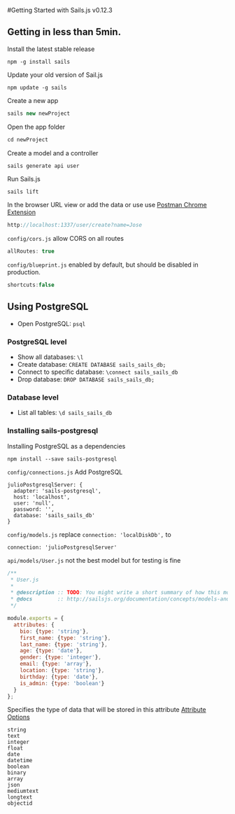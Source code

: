 #Getting Started with Sails.js v0.12.3

## Getting in less than 5min.
Install the latest stable release
```
npm -g install sails
```

Update your old version of Sail.js
```
npm update -g sails
```

Create a new app
```javascript
sails new newProject
```

Open the app folder
```javascript
cd newProject
```

Create a model and a controller
```javascript
sails generate api user
```

Run Sails.js
```
sails lift
```

In the browser URL view or add the data or use use [Postman Chrome Extension](https://chrome.google.com/webstore/detail/postman/fhbjgbiflinjbdggehcddcbncdddomop?hl=en)
```javascript
http://localhost:1337/user/create?name=Jose
```

`config/cors.js` allow CORS on all routes
```javascript
allRoutes: true
```

`config/blueprint.js` enabled by default, but should be disabled in production.
```javascript
shortcuts:false
```



## Using PostgreSQL

- Open PostgreSQL: `psql`

### PostgreSQL level
- Show all databases: `\l`
- Create database: `CREATE DATABASE sails_sails_db;`
- Connect to specific database: `\connect sails_sails_db`
- Drop database: `DROP DATABASE sails_sails_db;`

### Database level
- List all tables: `\d sails_sails_db`

### Installing sails-postgresql
Installing PostgreSQL as a dependencies
```
npm install --save sails-postgresql
```

`config/connections.js` Add PostgreSQL
```
julioPostgresqlServer: {
  adapter: 'sails-postgresql',
  host: 'localhost',
  user: 'null',
  password: '',
  database: 'sails_sails_db'
}
```

`config/models.js` replace `connection: 'localDiskDb',` to
```
connection: 'julioPostgresqlServer'
```

`api/models/User.js` not the best model but for testing is fine
```javascript
/**
 * User.js
 *
 * @description :: TODO: You might write a short summary of how this model works and what it represents here.
 * @docs        :: http://sailsjs.org/documentation/concepts/models-and-orm/models
 */

module.exports = {
  attributes: {
    bio: {type: 'string'},
    first_name: {type: 'string'},
    last_name: {type: 'string'},
    age: {type: 'date'},
    gender: {type: 'integer'},
    email: {type: 'array'},
    location: {type: 'string'},
    birthday: {type: 'date'},
    is_admin: {type: 'boolean'}
  }
};
```

Specifies the type of data that will be stored in this attribute [Attribute Options](http://sailsjs.org/documentation/concepts/models-and-orm/attributes)
```
string
text
integer
float
date
datetime
boolean
binary
array
json
mediumtext
longtext
objectid
```
